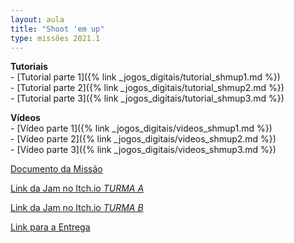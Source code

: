 ```yaml
---
layout: aula
title: "Shoot 'em up"
type: missões 2021.1
---
```


**Tutoriais**  
    - [Tutorial parte 1]({% link _jogos_digitais/tutorial_shmup1.md %})  
    - [Tutorial parte 2]({% link _jogos_digitais/tutorial_shmup2.md %})  
    - [Tutorial parte 3]({% link _jogos_digitais/tutorial_shmup3.md %})  

**Vídeos**  
    - [Vídeo parte 1]({% link _jogos_digitais/videos_shmup1.md %})  
    - [Vídeo parte 2]({% link _jogos_digitais/videos_shmup2.md %})  
    - [Vídeo parte 3]({% link _jogos_digitais/videos_shmup3.md %})  

[Documento da Missão](https://docs.google.com/document/d/e/2PACX-1vT6crpqJiNQYst4gMWDqa61QRVmloAEwM9uOTVRx8bNER1IOIbc6BUAkLT_lDjUp8kebuGKH01szMo5/pub?embedded=true)


 
[Link da Jam no Itch.io *TURMA A*](https://itch.io/jam/20211-shmup-a)

[Link da Jam no Itch.io *TURMA B*](https://itch.io/jam/20211-shmup-b)

[Link para a Entrega]()

